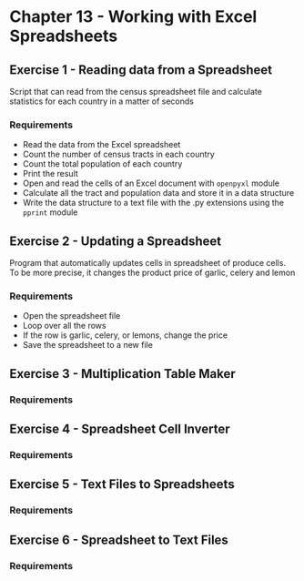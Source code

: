 # Chapter 13 - Working with Excel Spreadsheets

## Exercise 1 - Reading data from a Spreadsheet

Script that can read from the census spreadsheet file and calculate statistics for each country in a matter of seconds

### Requirements
- Read the data from the Excel spreadsheet
- Count the number of census tracts in each country
- Count the total population of each country
- Print the result
- Open and read the cells of an Excel document with `openpyxl` module
- Calculate all the tract and population data and store it in a data structure
- Write the data structure to a text file with the .py extensions using the `pprint` module

## Exercise 2 - Updating a Spreadsheet

Program that automatically updates cells in spreadsheet of produce cells. To be more precise, it changes the product price of garlic, celery and lemon

### Requirements
- Open the spreadsheet file
- Loop over all the rows
- If the row is garlic, celery, or lemons, change the price
- Save the spreadsheet to a new file

## Exercise 3 - Multiplication Table Maker

### Requirements

## Exercise 4 - Spreadsheet Cell Inverter

### Requirements

## Exercise 5 - Text Files to Spreadsheets

### Requirements

## Exercise 6 - Spreadsheet to Text Files

### Requirements
